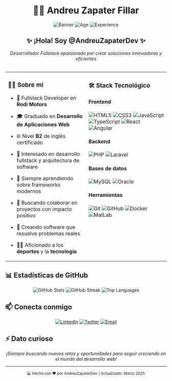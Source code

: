 # <div align="center">👨‍💻 Andreu Zapater Fillar</div>

<div align="center">
  
  ![Banner](https://img.shields.io/badge/Fullstack%20Developer-brightgreen?style=for-the-badge)
  ![Age](https://img.shields.io/badge/Age-22-blue?style=for-the-badge)
  ![Experience](https://img.shields.io/badge/Experience-1%20Year-orange?style=for-the-badge)

</div>

## <div align="center">✨ ¡Hola! Soy @AndreuZapaterDev ✨</div>

<div align="center">
  <i>Desarrollador Fullstack apasionado por crear soluciones innovadoras y eficientes</i>
</div>

<br>

<table align="center">
  <tr>
    <td valign="top" width="50%">
      
### 👨‍💻 Sobre mí

- 🏢 Fullstack Developer en **Rodi Motors**
- 🎓 Graduado en **Desarrollo de Aplicaciones Web**
- 🌐 Nivel **B2** de inglés certificado
- 👀 Interesado en desarrollo fullstack y arquitectura de software
- 🌱 Siempre aprendiendo sobre frameworks modernos
- 💞️ Buscando colaborar en proyectos con impacto positivo
- 🎯 Creando software que resuelve problemas reales
- 🏃‍♂️ Aficionado a los **deportes** y la **tecnología**

    </td>
    <td valign="top" width="50%">

### 🛠️ Stack Tecnológico

#### Frontend
![HTML5](https://img.shields.io/badge/HTML5-E34F26?style=flat-square&logo=html5&logoColor=white)
![CSS3](https://img.shields.io/badge/CSS3-1572B6?style=flat-square&logo=css3&logoColor=white)
![JavaScript](https://img.shields.io/badge/JavaScript-F7DF1E?style=flat-square&logo=javascript&logoColor=black)
![TypeScript](https://img.shields.io/badge/TypeScript-3178C6?style=flat-square&logo=typescript&logoColor=white)
![React](https://img.shields.io/badge/React-61DAFB?style=flat-square&logo=react&logoColor=black)
![Angular](https://img.shields.io/badge/Angular_(básico)-DD0031?style=flat-square&logo=angular&logoColor=white)

#### Backend
![PHP](https://img.shields.io/badge/PHP-777BB4?style=flat-square&logo=php&logoColor=white)
![Laravel](https://img.shields.io/badge/Laravel-FF2D20?style=flat-square&logo=laravel&logoColor=white)

#### Bases de datos
![MySQL](https://img.shields.io/badge/MySQL-4479A1?style=flat-square&logo=mysql&logoColor=white)
![Oracle](https://img.shields.io/badge/OracleSQL-F80000?style=flat-square&logo=oracle&logoColor=white)

#### Herramientas
![Git](https://img.shields.io/badge/Git-F05032?style=flat-square&logo=git&logoColor=white)
![GitHub](https://img.shields.io/badge/GitHub-181717?style=flat-square&logo=github&logoColor=white)
![Docker](https://img.shields.io/badge/Docker-2496ED?style=flat-square&logo=docker&logoColor=white)
![MatLab](https://img.shields.io/badge/MatLab_(básico)-0076A8?style=flat-square&logo=mathworks&logoColor=white)
    </td>
  </tr>
</table>

## 📊 Estadísticas de GitHub

<div align="center">
  
  <img src="https://github-readme-stats.vercel.app/api?username=AndreuZapaterDev&show_icons=true&theme=tokyonight&hide_border=true" alt="GitHub Stats" />
  
  <img src="https://github-readme-streak-stats.herokuapp.com/?user=AndreuZapaterDev&theme=tokyonight&hide_border=true" alt="GitHub Streak" />
  
  <img src="https://github-readme-stats.vercel.app/api/top-langs/?username=AndreuZapaterDev&layout=compact&theme=tokyonight&hide_border=true" alt="Top Languages" />
  
</div>

## 📫 Conecta conmigo

<div align="center">
  
  [![LinkedIn](https://img.shields.io/badge/LinkedIn-0077B5?style=for-the-badge&logo=linkedin&logoColor=white)](https://linkedin.com/in/andreuzapater)
  [![Twitter](https://img.shields.io/badge/Twitter-1DA1F2?style=for-the-badge&logo=twitter&logoColor=white)](https://twitter.com/AndreuZapaterDev)
  [![Email](https://img.shields.io/badge/Email-D14836?style=for-the-badge&logo=gmail&logoColor=white)](mailto:andreu.zapater@example.com)
  
</div>

## ⚡ Dato curioso

<div align="center">
  <i>¡Siempre buscando nuevos retos y oportunidades para seguir creciendo en el mundo del desarrollo web!</i>
</div>

---

<div align="center">
  <sub>💻 Hecho con ❤️ por AndreuZapaterDev | Actualizado: Marzo 2025</sub>
</div>

<!---
AndreuZapaterDev/AndreuZapaterDev is a ✨ special ✨ repository because its `README.md` (this file) appears on your GitHub profile.
You can click the Preview link to take a look at your changes.
--->
